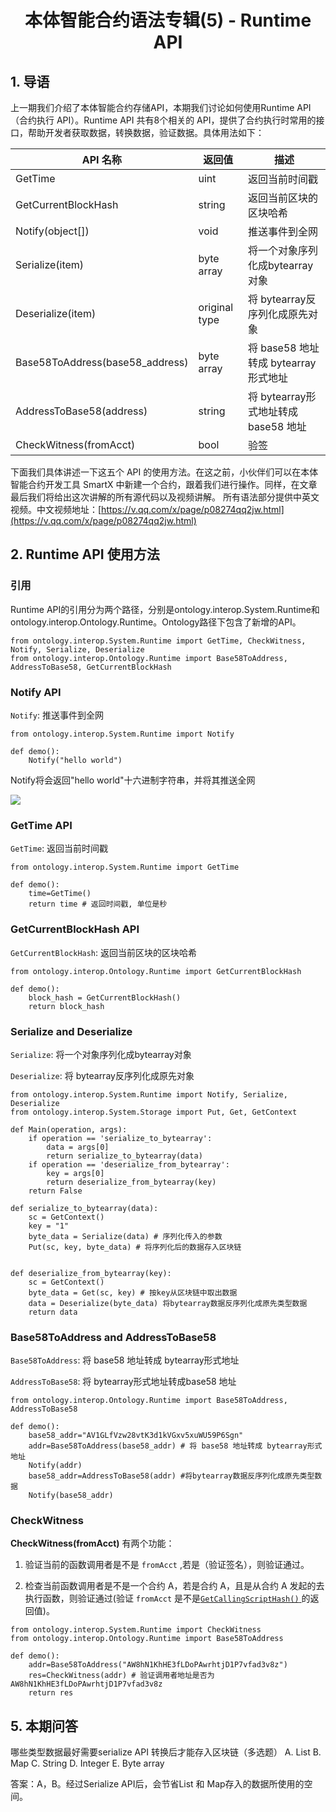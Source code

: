 <h1 align="center">本体智能合约语法专辑(5) - Runtime API</h1>

## 1. 导语

上一期我们介绍了本体智能合约存储API，本期我们讨论如何使用Runtime API （合约执行 API）。Runtime API 共有8个相关的 API，提供了合约执行时常用的接口，帮助开发者获取数据，转换数据，验证数据。具体用法如下：

| API 名称                                     | 返回值            | 描述                              |
| ---------------------------------------- | -------------- | -------------------------------- |
| GetTime                 | uint | 返回当前时间戳          |
| GetCurrentBlockHash|string | 返回当前区块的区块哈希 |
| Notify(object[])     | void | 推送事件到全网 |
| Serialize(item) |byte array |将一个对象序列化成bytearray对象|
| Deserialize(item)|original type | 将 bytearray反序列化成原先对象|
| Base58ToAddress(base58_address)|byte array|将 base58 地址转成 bytearray形式地址|
| AddressToBase58(address)|string |将 bytearray形式地址转成base58 地址 |
| CheckWitness(fromAcct) | bool | 验签  |

下面我们具体讲述一下这五个 API 的使用方法。在这之前，小伙伴们可以在本体智能合约开发工具 SmartX 中新建一个合约，跟着我们进行操作。同样，在文章最后我们将给出这次讲解的所有源代码以及视频讲解。
所有语法部分提供中英文视频。中文视频地址：[https://v.qq.com/x/page/p08274qq2jw.html](https://v.qq.com/x/page/p08274qq2jw.html)


## 2. Runtime API 使用方法

### 引用 

Runtime API的引用分为两个路径，分别是ontology.interop.System.Runtime和ontology.interop.Ontology.Runtime。Ontology路径下包含了新增的API。

```
from ontology.interop.System.Runtime import GetTime, CheckWitness, Notify, Serialize, Deserialize
from ontology.interop.Ontology.Runtime import Base58ToAddress, AddressToBase58, GetCurrentBlockHash
```

### Notify API

`Notify`: 推送事件到全网

```
from ontology.interop.System.Runtime import Notify

def demo():
    Notify("hello world") 
```

Notify将会返回"hello world"十六进制字符串，并将其推送全网

![](https://upload-images.jianshu.io/upload_images/150344-06efcf5a9e3c9610.png?imageMogr2/auto-orient/strip%7CimageView2/2/w/1240)


### GetTime API
`GetTime`: 返回当前时间戳

```
from ontology.interop.System.Runtime import GetTime

def demo():
    time=GetTime()
    return time # 返回时间戳, 单位是秒
```

### GetCurrentBlockHash API

`GetCurrentBlockHash`: 返回当前区块的区块哈希

```
from ontology.interop.Ontology.Runtime import GetCurrentBlockHash
    
def demo():
    block_hash = GetCurrentBlockHash()
    return block_hash
```

### Serialize and Deserialize

`Serialize`: 将一个对象序列化成bytearray对象

`Deserialize`: 将 bytearray反序列化成原先对象

```
from ontology.interop.System.Runtime import Notify, Serialize, Deserialize
from ontology.interop.System.Storage import Put, Get, GetContext

def Main(operation, args):
    if operation == 'serialize_to_bytearray':
        data = args[0]
        return serialize_to_bytearray(data)
    if operation == 'deserialize_from_bytearray':
        key = args[0]
        return deserialize_from_bytearray(key)
    return False

def serialize_to_bytearray(data):
    sc = GetContext()
    key = "1"
    byte_data = Serialize(data) # 序列化传入的参数
    Put(sc, key, byte_data) # 将序列化后的数据存入区块链


def deserialize_from_bytearray(key):
    sc = GetContext()
    byte_data = Get(sc, key) # 按key从区块链中取出数据
    data = Deserialize(byte_data) 将bytearray数据反序列化成原先类型数据
    return data
```

### Base58ToAddress and AddressToBase58
`Base58ToAddress`: 将 base58 地址转成 bytearray形式地址

`AddressToBase58`: 将 bytearray形式地址转成base58 地址

```
from ontology.interop.Ontology.Runtime import Base58ToAddress, AddressToBase58

def demo():
    base58_addr="AV1GLfVzw28vtK3d1kVGxv5xuWU59P6Sgn"
    addr=Base58ToAddress(base58_addr) # 将 base58 地址转成 bytearray形式地址
    Notify(addr)
    base58_addr=AddressToBase58(addr) #将bytearray数据反序列化成原先类型数据
    Notify(base58_addr)
```

### CheckWitness

**CheckWitness(fromAcct)** 有两个功能：

1.  验证当前的函数调用者是不是 `fromAcct` ,若是（验证签名），则验证通过。

2.  检查当前函数调用者是不是一个合约 A，若是合约 A，且是从合约 A 发起的去执行函数，则验证通过(验证 `fromAcct` 是不是[`GetCallingScriptHash()` ](https://github.com/ontio/ontology-python-compiler/blob/master/ontology/interop/System/ExecutionEngine.py)的返回值)。

```
from ontology.interop.System.Runtime import CheckWitness
from ontology.interop.Ontology.Runtime import Base58ToAddress

def demo():
    addr=Base58ToAddress("AW8hN1KhHE3fLDoPAwrhtjD1P7vfad3v8z")
    res=CheckWitness(addr) # 验证调用者地址是否为AW8hN1KhHE3fLDoPAwrhtjD1P7vfad3v8z
    return res
```


## 5. 本期问答

哪些类型数据最好需要serialize API 转换后才能存入区块链（多选题）
A. List
B. Map
C. String
D. Integer
E. Byte array

答案：A，B。经过Serialize API后，会节省List 和 Map存入的数据所使用的空间。


